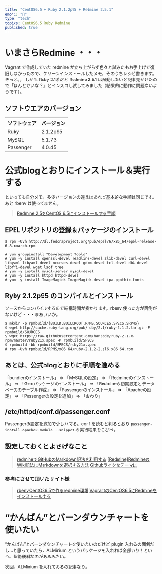 ```yaml
---
title: "CentOS6.5 + Ruby 2.1.2p95 + Redmine 2.5.1"
emoji: "📝"
type: "tech"
topics: CentOS6.5 Ruby Redmine
published: true
---
```


# いまさらRedmine ・・・
Vagrant で作成していた redmine が立ち上がらず色々と試みたもお手上げで復旧しなかったので、クリーンインストールしたメモ。そのうちレシピ書きます。きっと。。
しかも Ruby 2.1系だと Redmine 2.5.1 は起動しないと記事見かけたので「ほんとかいな？」とインスコし試してみました（結果的に動作に問題ないようです）。

## ソフトウエアのバージョン

| ソフトウェア | バージョン |
|:-----------|:----------|
|Ruby        |2.1.2p95   |
|MySQL	     |5.1.73     |
|Passenger   |4.0.45     | 

# 公式blogとおりにインストール＆実行する
といっても自分メモ。多少バージョンの違えはあれど基本的な手順は同じです。あと rbenv は使ってません。
> [Redmine 2.5をCentOS 6.5にインストールする手順](http://blog.redmine.jp/articles/2_5/installation_centos/)

## EPELリポジトリの登録＆パッケージのインストール

```lang:command
$ rpm -Uvh http://dl.fedoraproject.org/pub/epel/6/x86_64/epel-release-6-8.noarch.rpm
```

```lang:command
# yum groupinstall "Development Tools"
# yum -y install openssl-devel readline-devel zlib-devel curl-devel libyaml libyaml-devel ncurses-devel gdbm-devel tcl-devel db4-devel libffi-devel wget lsof tree
# yum -y install mysql-server mysql-devel
# yum -y install httpd httpd-devel
# yum -y install ImageMagick ImageMagick-devel ipa-pgothic-fonts
```

## Ryby 2.1.2p95 のコンパイルとインストール
ソースからコンパイルするので結構時間が掛かります。rbenv 使った方が面倒がないけど・・・まあいいか。

```lang:command
$ mkdir -p rpmbuild/{BUILD,BUILDROOT,RPMS,SOURCES,SPECS,SRPMS} 
$ wget http://cache.ruby-lang.org/pub/ruby/2.1/ruby-2.1.2.tar.gz -P rpmbuild/SOURCES
$ wget https://raw.githubusercontent.com/hansode/ruby-2.1.x-rpm/master/ruby21x.spec -P rpmbuild/SPECS
$ rpmbuild -bb rpmbuild/SPECS/ruby21x.spec
# rpm -Uvh rpmbuild/RPMS/x86_64/ruby-2.1.2-2.el6.x86_64.rpm
```

## あとは、公式blogとおりに手順を進める
「bundlerのインストール」 ⇒ 「MySQLの設定」 ⇒ 「Redmineのインストール」 ⇒ 「Gemパッケージのインストール」 ⇒ 「Redmineの初期設定とデータベースのテーブル作成」 ⇒ 「Passengerのインストール」 ⇒ 「Apacheの設定」 ⇒ 「Passengerの設定を追加」 ⇒ 「おわり」

## /etc/httpd/conf.d/passenger.conf
Passengerの設定を追加で少しハマる。conf を読むと判るとおり ```passenger-install-apache2-module --snippet``` の実行結果をこぴぺ。

## 設定しておくとよさげなこと

> [redmineでGitHubのMarkdown記法を利用する](http://qiita.com/mountcedar/items/9d313a6a0a8f86f1d962)
> [[Redmine]RedmineのWiki記法にMarkdownを選択する方法](http://d.hatena.ne.jp/toritori0318/20120417/1334673901)
> [Githubライクなテーマに](https://github.com/makotokw/redmine-theme-gitmike)

### 参考にさせて頂いたサイト様

> [rbenv,CentOS6.5で作るredmine環境](http://qiita.com/legnoh/items/835ad5d1fa06a333348e)
> [VagrantのCentOS6.5にRedmineをインストールする](http://qiita.com/kijitoraneko/items/c5520c4e75e26176d7e1)

# “かんばん”とバーンダウンチャートを使いたい
“かんばん”とバーンダウンチャートを使いたいのだけど plugin 入れるの面倒だし…と思っていたら、ALMinium というパッケージを入れれば全部いり！という。超絶便利なのがあるみたい。

次回、ALMinium を入れてみるの記事なり。


